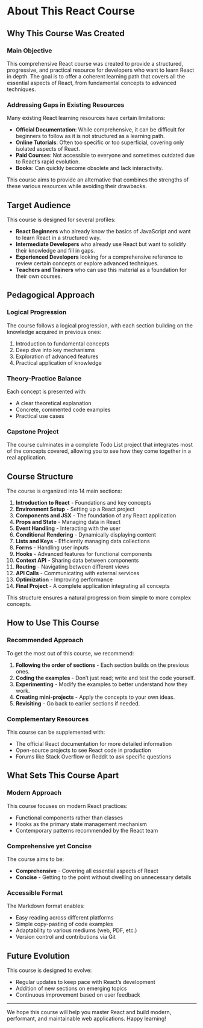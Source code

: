 # About This React Course

## Why This Course Was Created

### Main Objective

This comprehensive React course was created to provide a structured, progressive, and practical resource for developers who want to learn React in depth. The goal is to offer a coherent learning path that covers all the essential aspects of React, from fundamental concepts to advanced techniques.

### Addressing Gaps in Existing Resources

Many existing React learning resources have certain limitations:

- **Official Documentation**: While comprehensive, it can be difficult for beginners to follow as it is not structured as a learning path.
- **Online Tutorials**: Often too specific or too superficial, covering only isolated aspects of React.
- **Paid Courses**: Not accessible to everyone and sometimes outdated due to React’s rapid evolution.
- **Books**: Can quickly become obsolete and lack interactivity.

This course aims to provide an alternative that combines the strengths of these various resources while avoiding their drawbacks.

## Target Audience

This course is designed for several profiles:

- **React Beginners** who already know the basics of JavaScript and want to learn React in a structured way.
- **Intermediate Developers** who already use React but want to solidify their knowledge and fill in gaps.
- **Experienced Developers** looking for a comprehensive reference to review certain concepts or explore advanced techniques.
- **Teachers and Trainers** who can use this material as a foundation for their own courses.

## Pedagogical Approach

### Logical Progression

The course follows a logical progression, with each section building on the knowledge acquired in previous ones:

1. Introduction to fundamental concepts
2. Deep dive into key mechanisms
3. Exploration of advanced features
4. Practical application of knowledge

### Theory-Practice Balance

Each concept is presented with:

- A clear theoretical explanation
- Concrete, commented code examples
- Practical use cases

### Capstone Project

The course culminates in a complete Todo List project that integrates most of the concepts covered, allowing you to see how they come together in a real application.

## Course Structure

The course is organized into 14 main sections:

1. **Introduction to React** - Foundations and key concepts
2. **Environment Setup** - Setting up a React project
3. **Components and JSX** - The foundation of any React application
4. **Props and State** - Managing data in React
5. **Event Handling** - Interacting with the user
6. **Conditional Rendering** - Dynamically displaying content
7. **Lists and Keys** - Efficiently managing data collections
8. **Forms** - Handling user inputs
9. **Hooks** - Advanced features for functional components
10. **Context API** - Sharing data between components
11. **Routing** - Navigating between different views
12. **API Calls** - Communicating with external services
13. **Optimization** - Improving performance
14. **Final Project** - A complete application integrating all concepts

This structure ensures a natural progression from simple to more complex concepts.

## How to Use This Course

### Recommended Approach

To get the most out of this course, we recommend:

1. **Following the order of sections** - Each section builds on the previous ones.
2. **Coding the examples** - Don’t just read; write and test the code yourself.
3. **Experimenting** - Modify the examples to better understand how they work.
4. **Creating mini-projects** - Apply the concepts to your own ideas.
5. **Revisiting** - Go back to earlier sections if needed.

### Complementary Resources

This course can be supplemented with:

- The official React documentation for more detailed information
- Open-source projects to see React code in production
- Forums like Stack Overflow or Reddit to ask specific questions

## What Sets This Course Apart

### Modern Approach

This course focuses on modern React practices:

- Functional components rather than classes
- Hooks as the primary state management mechanism
- Contemporary patterns recommended by the React team

### Comprehensive yet Concise

The course aims to be:

- **Comprehensive** - Covering all essential aspects of React
- **Concise** - Getting to the point without dwelling on unnecessary details

### Accessible Format

The Markdown format enables:

- Easy reading across different platforms
- Simple copy-pasting of code examples
- Adaptability to various mediums (web, PDF, etc.)
- Version control and contributions via Git

## Future Evolution

This course is designed to evolve:

- Regular updates to keep pace with React’s development
- Addition of new sections on emerging topics
- Continuous improvement based on user feedback

---

We hope this course will help you master React and build modern, performant, and maintainable web applications. Happy learning!
